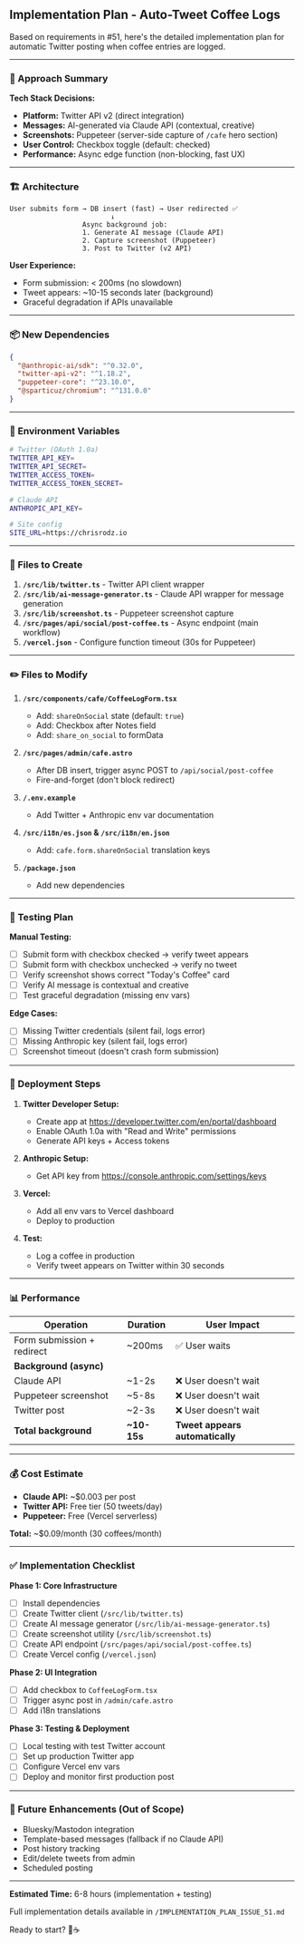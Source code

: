 ## Implementation Plan - Auto-Tweet Coffee Logs

Based on requirements in #51, here's the detailed implementation plan for automatic Twitter posting when coffee entries are logged.

---

### 🎯 Approach Summary

**Tech Stack Decisions:**
- **Platform:** Twitter API v2 (direct integration)
- **Messages:** AI-generated via Claude API (contextual, creative)
- **Screenshots:** Puppeteer (server-side capture of `/cafe` hero section)
- **User Control:** Checkbox toggle (default: checked)
- **Performance:** Async edge function (non-blocking, fast UX)

---

### 🏗️ Architecture

```
User submits form → DB insert (fast) → User redirected ✅
                         ↓
                  Async background job:
                  1. Generate AI message (Claude API)
                  2. Capture screenshot (Puppeteer)
                  3. Post to Twitter (v2 API)
```

**User Experience:**
- Form submission: < 200ms (no slowdown)
- Tweet appears: ~10-15 seconds later (background)
- Graceful degradation if APIs unavailable

---

### 📦 New Dependencies

```json
{
  "@anthropic-ai/sdk": "^0.32.0",
  "twitter-api-v2": "^1.18.2",
  "puppeteer-core": "^23.10.0",
  "@sparticuz/chromium": "^131.0.0"
}
```

---

### 🔐 Environment Variables

```bash
# Twitter (OAuth 1.0a)
TWITTER_API_KEY=
TWITTER_API_SECRET=
TWITTER_ACCESS_TOKEN=
TWITTER_ACCESS_TOKEN_SECRET=

# Claude API
ANTHROPIC_API_KEY=

# Site config
SITE_URL=https://chrisrodz.io
```

---

### 📂 Files to Create

1. **`/src/lib/twitter.ts`** - Twitter API client wrapper
2. **`/src/lib/ai-message-generator.ts`** - Claude API wrapper for message generation
3. **`/src/lib/screenshot.ts`** - Puppeteer screenshot capture
4. **`/src/pages/api/social/post-coffee.ts`** - Async endpoint (main workflow)
5. **`/vercel.json`** - Configure function timeout (30s for Puppeteer)

---

### ✏️ Files to Modify

1. **`/src/components/cafe/CoffeeLogForm.tsx`**
   - Add: `shareOnSocial` state (default: `true`)
   - Add: Checkbox after Notes field
   - Add: `share_on_social` to formData

2. **`/src/pages/admin/cafe.astro`**
   - After DB insert, trigger async POST to `/api/social/post-coffee`
   - Fire-and-forget (don't block redirect)

3. **`/.env.example`**
   - Add Twitter + Anthropic env var documentation

4. **`/src/i18n/es.json` & `/src/i18n/en.json`**
   - Add: `cafe.form.shareOnSocial` translation keys

5. **`/package.json`**
   - Add new dependencies

---

### 🧪 Testing Plan

**Manual Testing:**
- [ ] Submit form with checkbox checked → verify tweet appears
- [ ] Submit form with checkbox unchecked → verify no tweet
- [ ] Verify screenshot shows correct "Today's Coffee" card
- [ ] Verify AI message is contextual and creative
- [ ] Test graceful degradation (missing env vars)

**Edge Cases:**
- [ ] Missing Twitter credentials (silent fail, logs error)
- [ ] Missing Anthropic key (silent fail, logs error)
- [ ] Screenshot timeout (doesn't crash form submission)

---

### 🚀 Deployment Steps

1. **Twitter Developer Setup:**
   - Create app at https://developer.twitter.com/en/portal/dashboard
   - Enable OAuth 1.0a with "Read and Write" permissions
   - Generate API keys + Access tokens

2. **Anthropic Setup:**
   - Get API key from https://console.anthropic.com/settings/keys

3. **Vercel:**
   - Add all env vars to Vercel dashboard
   - Deploy to production

4. **Test:**
   - Log a coffee in production
   - Verify tweet appears on Twitter within 30 seconds

---

### 📊 Performance

| Operation | Duration | User Impact |
|-----------|----------|-------------|
| Form submission + redirect | ~200ms | ✅ User waits |
| **Background (async)** | | |
| Claude API | ~1-2s | ❌ User doesn't wait |
| Puppeteer screenshot | ~5-8s | ❌ User doesn't wait |
| Twitter post | ~2-3s | ❌ User doesn't wait |
| **Total background** | **~10-15s** | **Tweet appears automatically** |

---

### 💰 Cost Estimate

- **Claude API:** ~$0.003 per post
- **Twitter API:** Free tier (50 tweets/day)
- **Puppeteer:** Free (Vercel serverless)

**Total:** ~$0.09/month (30 coffees/month)

---

### ✅ Implementation Checklist

**Phase 1: Core Infrastructure**
- [ ] Install dependencies
- [ ] Create Twitter client (`/src/lib/twitter.ts`)
- [ ] Create AI message generator (`/src/lib/ai-message-generator.ts`)
- [ ] Create screenshot utility (`/src/lib/screenshot.ts`)
- [ ] Create API endpoint (`/src/pages/api/social/post-coffee.ts`)
- [ ] Create Vercel config (`/vercel.json`)

**Phase 2: UI Integration**
- [ ] Add checkbox to `CoffeeLogForm.tsx`
- [ ] Trigger async post in `/admin/cafe.astro`
- [ ] Add i18n translations

**Phase 3: Testing & Deployment**
- [ ] Local testing with test Twitter account
- [ ] Set up production Twitter app
- [ ] Configure Vercel env vars
- [ ] Deploy and monitor first production post

---

### 🔮 Future Enhancements (Out of Scope)

- Bluesky/Mastodon integration
- Template-based messages (fallback if no Claude API)
- Post history tracking
- Edit/delete tweets from admin
- Scheduled posting

---

**Estimated Time:** 6-8 hours (implementation + testing)

Full implementation details available in `/IMPLEMENTATION_PLAN_ISSUE_51.md`

Ready to start? 🚀☕
